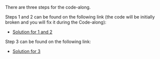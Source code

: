 There are three steps for the code-along.

Steps 1 and 2 can be found on the following link (the code will be initially broken and you will fix it during the Code-along): 
- [Solution for 1 and 2](https://openprocessing.org/sketch/1592830) 

Step 3 can be found on the following link:
- [Solution for 3](https://www.codiva.io/p/d96f5e4b-5a43-492f-8dca-1337fd46f535)

